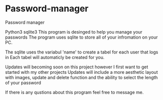 # Password-manager
Password manager

Python3
sqlite3
This program is desinged  to help you manage your passwords
The program uses sqlite to store all of your infromation on your PC.

The sqlite uses the variabul 'name' to create a tabel for each user that logs in
Each tabel will automaticly be created for you.

Updates will becoming soon on this project however I first want to get started with my other projects
Updates will include a more aesthetic layout with images, update and delete function and the ability to select the length of your password

If there is any qustions about this program feel free to message me.



